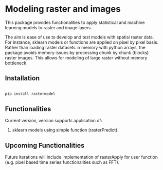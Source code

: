 Modeling raster and images
=====================================

This package provides functionalities to apply statistical and machine learning models to raster and image layers.

The aim is ease of use to develop and test models with spatial raster data.  For instance, sklearn models or functions are applied on pixel by pixel basis. Rather than loading raster datasets in memory with python arrays, the package avoids memory issues by processing chunk by chunk (blocks) raster images. This allows for modeling of large raster without memory bottleneck. 


## Installation

```bash

pip install rastermodel

```
## Functionalities

Current version, version supports application of:

1. sklearn models using simple function (rasterPredict). 

## Upcoming Functionalities

Future iterations will include implementation of rasterApply for user function (e.g. pixel based time series functionalities such as FFT). 
